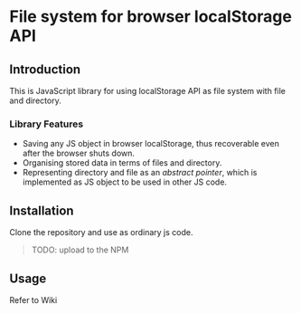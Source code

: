 File system for browser localStorage API
====

Introduction
----

This is JavaScript library for using localStorage API as file system with file and directory.

### Library Features

* Saving any JS object in browser localStorage, thus recoverable even after the browser shuts down.
* Organising stored data in terms of files and directory.
* Representing directory and file as an _abstract pointer_, which is implemented as JS object to be used in other JS code.


Installation
----

Clone the repository and use as ordinary js code.

> TODO: upload to the NPM


Usage
----

Refer to Wiki